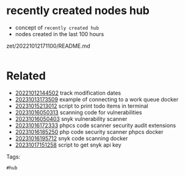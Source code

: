 # recently created nodes hub

- concept of `recently created hub`
- nodes created in the last 100 hours

zet/20221012171100/README.md

```
```

# Related

- [20221012144502](/zet/20221012144502/README.md) track modification dates
- [20231013173509](/zet/20231013173509/README.md) example of connecting to a work queue docker
- [20231015213012](/zet/20231015213012/README.md) script to print todo items in terminal
- [20231016050313](/zet/20231016050313/README.md) scanning code for vulnerabilities
- [20231016050403](/zet/20231016050403/README.md) snyk vulnerability scanner
- [20231016172333](/zet/20231016172333/README.md) phpcs code scanner security audit extensions
- [20231016185250](/zet/20231016185250/README.md) php code security scanner phpcs docker
- [20231016195712](/zet/20231016195712/README.md) snyk code scanning docker
- [20231017151258](/zet/20231017151258/README.md) script to get snyk api key

Tags:

    #hub
